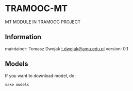 # TRAMOOC-MT
MT MODULE IN TRAMOOC PROJECT

## Information
maintainer: Tomasz Dwojak <t.dwojak@amu.edu.pl>
version: 0.1

## Models
If you want to download model, do:
```
make models
```
